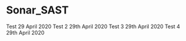# Sonar_SAST
Test 29 April 2020
Test 2 29th April 2020
Test 3 29th April 2020
Test 4 29th April 2020
